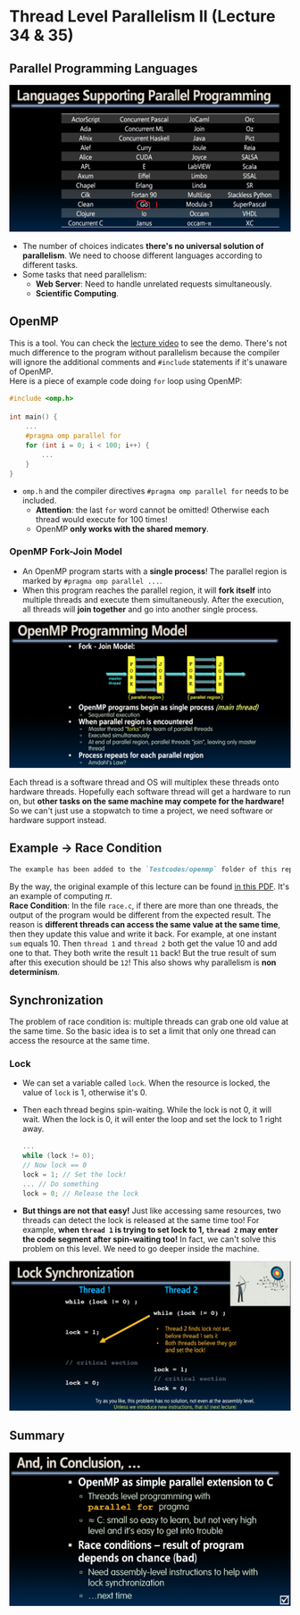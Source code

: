 # Thread Level Parallelism II (Lecture 34 & 35)

## Parallel Programming Languages

![Language](./Image/Week13/Week13-1.png)

- The number of choices indicates **there's no universal solution of parallelism**. We need to choose different languages according to different tasks.
- Some tasks that need parallelism:
  - **Web Server**: Need to handle unrelated requests simultaneously.
  - **Scientific Computing**.

## OpenMP

This is a tool. You can check the [lecture video](https://www.youtube.com/watch?v=--GhW3gvalE&list=PLnvUoC1Ghb7ydPRtoDnLcAtUrjasMtiD5&index=2) to see the demo. There's not much difference to the program without parallelism because the compiler will ignore the additional comments and `#include` statements if it's unaware of OpenMP.  
Here is a piece of example code doing `for` loop using OpenMP:

```C
#include <omp.h>

int main() {
    ...
    #pragma omp parallel for
    for (int i = 0; i < 100; i++) {
        ...
    }
}
```

- `omp.h` and the compiler directives `#pragma omp parallel for` needs to be included.
  - **Attention**: the last `for` word cannot be omitted! Otherwise each thread would execute for 100 times!
  - OpenMP **only works with the shared memory**.

### OpenMP Fork-Join Model

- An OpenMP program starts with a **single process**! The parallel region is marked by `#pragma omp parallel ...`.
- When this program reaches the parallel region, it will **fork itself** into multiple threads and execute them simultaneously. After the execution, all threads will **join together** and go into another single process.
  
![Fork_Join](./Image/Week13/Week13-2.png)

Each thread is a software thread and OS will multiplex these threads onto hardware threads. Hopefully each software thread will get a hardware to run on, but **other tasks on the same machine may compete for the hardware!** So we can't just use a stopwatch to time a project, we need software or hardware support instead.  

## Example -> Race Condition

```Markdown
The example has been added to the `Testcodes/openmp` folder of this repository. Check the `.c` files and the notes inside them.  
```

By the way, the original example of this lecture can be found [in this PDF](https://inst.eecs.berkeley.edu/~cs61c/fa20/pdfs/lectures/lec34.pdf). It's an example of computing $\pi$.  
**Race Condition**: In the file `race.c`, if there are more than one threads, the output of the program would be different from the expected result. The reason is **different threads can access the same value at the same time**, then they update this value and write it back. For example, at one instant `sum` equals 10. Then `thread 1` and `thread 2` both get the value 10 and add one to that. They both write the result `11` back! But the true result of sum after this execution should be `12`! This also shows why parallelism is **non determinism**.

## Synchronization

The problem of race condition is: multiple threads can grab one old value at the same time. So the basic idea is to set a limit that only one thread can access the resource at the same time.  

### Lock

- We can set a variable called `lock`. When the resource is locked, the value of `lock` is 1, otherwise it's 0.  
- Then each thread begins spin-waiting. While the lock is not 0, it will wait. When the lock is 0, it will enter the loop and set the lock to 1 right away.

  ```C
  ...
  while (lock != 0);
  // Now lock == 0
  lock = 1; // Set the lock!
  ... // Do something
  lock = 0; // Release the lock
  ```

- **But things are not that easy!** Just like accessing same resources, two threads can detect the lock is released at the same time too! For example, **when `thread 1` is trying to set lock to 1, `thread 2` may enter the code segment after spin-waiting too!** In fact, we can't solve this problem on this level. We need to go deeper inside the machine.

![Synchronization](./Image/Week13/Week13-3.png)

## Summary

![Summary](./Image/Week13/Week13-4.png)
